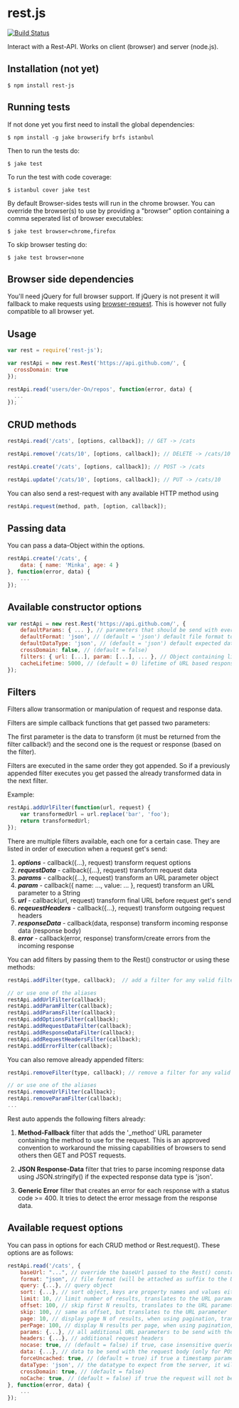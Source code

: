 rest.js
=======

[![Build Status](https://travis-ci.org/der-On/rest-js.svg?branch=master)](https://travis-ci.org/der-On/rest-js)

Interact with a Rest-API. Works on client (browser) and server (node.js).

## Installation (not yet)

    $ npm install rest-js

## Running tests

If not done yet you first need to install the global dependencies:

    $ npm install -g jake browserify brfs istanbul

Then to run the tests do:

    $ jake test

To run the test with code coverage:

    $ istanbul cover jake test

By default Browser-sides tests will run in the chrome browser.
You can override the browser(s) to use by providing a "browser" option containing a comma seperated list of browser executables:

    $ jake test browser=chrome,firefox

To skip browser testing do:

    $ jake test browser=none

## Browser side dependencies

You'll need jQuery for full browser support.
If jQuery is not present it will fallback to make requests using [browser-request](https://www.npmjs.org/package/browser-request).
This is however not fully compatible to all browser yet.

## Usage

```javascript
var rest = require('rest-js');

var restApi = new rest.Rest('https://api.github.com/', {
  crossDomain: true
});

restApi.read('users/der-On/repos', function(error, data) {
  ...
});
```

## CRUD methods

```javascript
restApi.read('/cats', [options, callback]); // GET -> /cats

restApi.remove('/cats/10', [options, callback]); // DELETE -> /cats/10

restApi.create('/cats', [options, callback]); // POST -> /cats

restApi.update('/cats/10', [options, callback]); // PUT -> /cats/10
```

You can also send a rest-request with any available HTTP method using

```javascript
restApi.request(method, path, [option, callback]);
```

## Passing data

You can pass a data-Object within the options.

```javascript
restApi.create('/cats', {
    data: { name: 'Minka', age: 4 }
}, function(error, data) {
    ...
});
```

## Available constructor options

```javascript
var restApi = new rest.Rest('https://api.github.com/', {
    defaultParams: { ... }, // parameters that should be send with every request
    defaultFormat: 'json', // (default = 'json') default file format to use, will be appended as a suffix to the requested path (e.g. /cats -> /cats.json)
    defaultDataType: 'json', // (default = 'json') default expected data type
    crossDomain: false, // (default = false)
    filters: { url: [...], param: [...], ... }, // Object containing lists of initial filters. Each filter is a callback function. See "Filters" below.
    cacheLifetime: 5000, // (default = 0) lifetime of URL based response cache in ms (only GET requests are cached). If set to 0 no caching will happen.
});
```

## Filters

Filters allow transormation or manipulation of request and response data.

Filters are simple callback functions that get passed two parameters:

The first parameter is the data to transform (it must be returned from the filter callback!)
and the second one is the request or response (based on the filter).

Filters are executed in the same order they got appended.
So if a previously appended filter executes you get passed the already transformed data in the next filter.

Example:

```javascript
restApi.addUrlFilter(function(url, request) {
	var transformedUrl = url.replace('bar', 'foo');
	return transformedUrl;
});
```

There are multiple filters available, each one for a certain case.
They are listed in order of execution when a request get's send:

1. **_options_** - callback({...}, request) transform request options
2. **_requestData_** - callback({...}, request) transform request data
3. **_params_** - callback({...}, request) transform an URL parameter object
4. **_param_** - callback({ name: ..., value: ... }, request) transform an URL parameter to a String
5. **_url_** - callback(url, request) transform final URL before request get's send
6. **_reqeuestHeaders_** - callback({...}, request) transform outgoing request headers
7. **_responseData_** - callback(data, response) transform incoming response data (response body)
8. **_error_** - callback(error, response) transform/create errors from the incoming response

You can add filters by passing them to the Rest() constructor or using these methods:

```javascript
restApi.addFilter(type, callback);  // add a filter for any valid filter type

// or use one of the aliases
restApi.addUrlFilter(callback);
restApi.addParamFilter(callback);
restApi.addParamsFilter(callback);
restApi.addOptionsFilter(callback);
restApi.addRequestDataFilter(callback);
restApi.addResponseDataFilter(callback);
restApi.addRequestHeadersFilter(callback);
restApi.addErrorFilter(callback);
```

You can also remove already appended filters:

```javascript
restApi.removeFilter(type, callback); // remove a filter for any valid filter type

// or use one of the aliases
restApi.removeUrlFilter(callback);
restApi.removeParamFilter(callback);
...
```

Rest auto appends the following filters already:

1. **Method-Fallback** filter that adds the '_method' URL parameter containing the method to use for the request. This is an approved convention to workaround the missing capabilities of browsers to send others then GET and POST requests.

2. **JSON Response-Data** filter that tries to parse incoming response data using JSON.stringify() if the expected response data type is 'json'.

3. **Generic Error** filter that creates an error for each response with a status code >= 400. It tries to detect the error message from the response data.

## Available request options

You can pass in options for each CRUD method or Rest.request(). These options are as follows:

```javascript
restApi.read('/cats', {
	baseUrl: "...", // override the baseUrl passed to the Rest() constructor
	format: "json", // file format (will be attached as suffix to the URL, e.g. /cats -> /cats.json)
	query: {...}, // query object
	sort: {...}, // sort object, keys are property names and values either 'asc' or 'desc'
	limit: 10, // limit number of results, translates to the URL parameter 'limit'
	offset: 100, // skip first N results, translates to the URL parameter 'offset'
	skip: 100, // same as offset, but translates to the URL parameter 'skip'
	page: 10, // display page N of results, when using pagination, translates to the URL parameter 'page'
	perPage: 100, // display N results per page, when using pagination, translates to the URL parameter 'perPage'
	params: {...}, // all additional URL parameters to be send with the request
	headers: {...}, // additional request headers
	nocase: true, // (default = false) if true, case insensitive queries are created, translates to the URL parameter 'nocase'
	data: {...}, // data to be send with the request body (only for POST, PUT, UPDATE requests)
	forceUncached: true, // (default = true) if true a timestamp parameter will be attached to the URL to prevent agressive browser caching
	dataType: 'json', // the datatype to expect from the server, it will try to convert to this datatype. Possible values are: 'xml', 'html', 'json', 'jsonp', 'script', 'text', 'binary'
	crossDomain: true, // (default = false)
    noCache: true, // (default = false) if true the request will not be cached, even if the request cache is enabled
}, function(error, data) {
	...
});
```